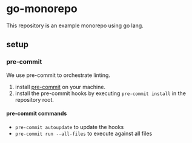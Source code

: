 # go-monorepo

This repository is an example monorepo using go lang.

## setup

### pre-commit

We use pre-commit to orchestrate linting.

1. install [pre-commit](https://pre-commit.com/) on your machine.
2. install the pre-commit hooks by executing `pre-commit install` in the repository root.

#### pre-commit commands

- `pre-commit autoupdate` to update the hooks
- `pre-commit run --all-files` to execute against all files
